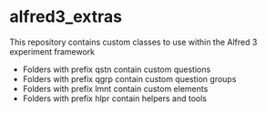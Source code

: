 # alfred3_extras

This repository contains custom classes to use within the Alfred 3 experiment framework

* Folders with prefix qstn contain custom questions
* Folders with prefix qgrp contain custom question groups
* Folders with prefix lmnt contain custom elements
* Folders with prefix hlpr contain helpers and tools
